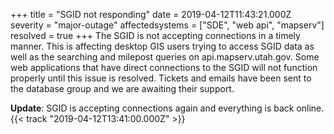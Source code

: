 +++
title = "SGID not responding"
date = 2019-04-12T11:43:21.000Z
severity = "major-outage"
affectedsystems = ["SDE", "web api", "mapserv"]
resolved = true
+++
The SGID is not accepting connections in a timely manner. This is affecting desktop GIS users trying to access SGID data as well as the searching and milepost queries on api.mapserv.utah.gov. Some web applications that have direct connections to the SGID will not function properly until this issue is resolved. Tickets and emails have been sent to the database group and we are awaiting their support.

**Update**: SGID is accepting connections again and everything is back online. {{< track "2019-04-12T13:41:00.000Z" >}}
